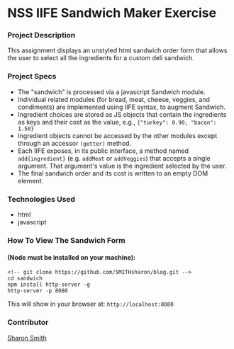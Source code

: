# NSS IIFE Sandwich Maker Exercise

### Project Description 
This assignment displays an unstyled html sandwich order form that allows the user to select all the ingredients for a custom deli sandwich. 
<!-- ![Blog Screengrab](https://raw.githubusercontent.com/SMITHsharon/blog/master/blog%20screen%20shot.png) -->


### Project Specs
- The "sandwich" is processed via a javascript Sandwich module. 
- Individual related modules (for bread, meat, cheese, veggies, and condiments) are implemented using IIFE syntax, to augment Sandwich. 
- Ingredient choices are stored as JS objects that contain the ingredients as keys and their cost as the value, e.g., `{"turkey": 0.90, "bacon": 1.50}`
- Ingredient objects cannot be accessed by the other modules except through an accessor `(getter)` method.
- Each IIFE exposes, in its public interface, a method named `add{ingredient}` (e.g. `addMeat` or `addVeggies`) that accepts a single argument. That argument's value is the ingredient selected by the user.
- The final sandwich order and its cost is written to an empty DOM element. 


### Technologies Used
- html
- javascript


### How To View The Sandwich Form 
#### (Node must be installed on your machine):
```
<!-- git clone https://github.com/SMITHsharon/blog.git -->
cd sandwich
npm install http-server -g
http-server -p 8080
```

This will show in your browser at: `http://localhost:8080`

### Contributor
[Sharon Smith](https://github.com/SMITHsharon)

